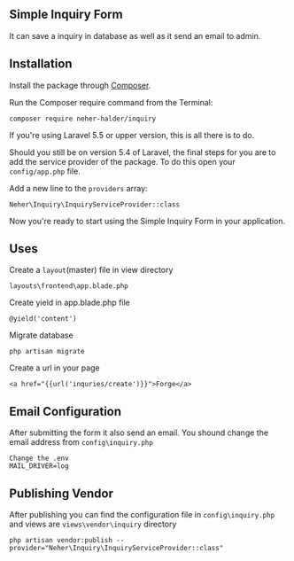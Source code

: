 ## Simple Inquiry Form

It can save a inquiry in database as well as it send an email to admin.

## Installation

Install the package through [Composer](http://getcomposer.org/). 

Run the Composer require command from the Terminal:

    composer require neher-halder/inquiry
    
If you're using Laravel 5.5 or upper version, this is all there is to do. 

Should you still be on version 5.4 of Laravel, the final steps for you are to add the service provider of the package. To do this open your `config/app.php` file.

Add a new line to the `providers` array:

	Neher\Inquiry\InquiryServiceProvider::class

Now you're ready to start using the Simple Inquiry Form in your application.

## Uses

Create a `layout`(master) file in view directory

	layouts\frontend\app.blade.php

Create yield in app.blade.php file

	@yield('content')

Migrate database

	php artisan migrate

Create a url in your page

	<a href="{{url('inquries/create')}}">Forge</a>

## Email Configuration

After submitting the form it also send an email. You shound change the email address from `config\inquiry.php` 

	Change the .env
	MAIL_DRIVER=log

## Publishing Vendor
After publishing you can find the configuration file in `config\inquiry.php` and views are `views\vendor\inquiry` directory

	php artisan vendor:publish --provider="Neher\Inquiry\InquiryServiceProvider::class"








